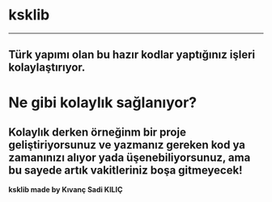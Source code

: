 # ksklib
--------------
Türk yapımı olan bu hazır kodlar yaptığınız işleri kolaylaştırıyor.
---------------
# Ne gibi kolaylık sağlanıyor?
Kolaylık derken örneğinm bir proje geliştiriyorsunuz ve yazmanız gereken kod ya zamanınızı alıyor yada üşenebiliyorsunuz,
ama bu sayede artık vakitleriniz boşa gitmeyecek!
---------------
**ksklib made by Kıvanç Sadi KILIÇ**
